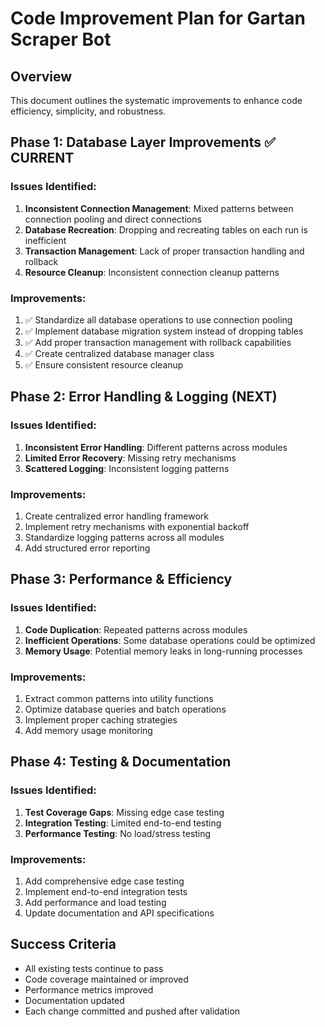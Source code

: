 # Code Improvement Plan for Gartan Scraper Bot

## Overview
This document outlines the systematic improvements to enhance code efficiency, simplicity, and robustness.

## Phase 1: Database Layer Improvements ✅ CURRENT

### Issues Identified:
1. **Inconsistent Connection Management**: Mixed patterns between connection pooling and direct connections
2. **Database Recreation**: Dropping and recreating tables on each run is inefficient
3. **Transaction Management**: Lack of proper transaction handling and rollback
4. **Resource Cleanup**: Inconsistent connection cleanup patterns

### Improvements:
1. ✅ Standardize all database operations to use connection pooling
2. ✅ Implement database migration system instead of dropping tables
3. ✅ Add proper transaction management with rollback capabilities
4. ✅ Create centralized database manager class
5. ✅ Ensure consistent resource cleanup

## Phase 2: Error Handling & Logging (NEXT)

### Issues Identified:
1. **Inconsistent Error Handling**: Different patterns across modules
2. **Limited Error Recovery**: Missing retry mechanisms
3. **Scattered Logging**: Inconsistent logging patterns

### Improvements:
1. Create centralized error handling framework
2. Implement retry mechanisms with exponential backoff
3. Standardize logging patterns across all modules
4. Add structured error reporting

## Phase 3: Performance & Efficiency

### Issues Identified:
1. **Code Duplication**: Repeated patterns across modules
2. **Inefficient Operations**: Some database operations could be optimized
3. **Memory Usage**: Potential memory leaks in long-running processes

### Improvements:
1. Extract common patterns into utility functions
2. Optimize database queries and batch operations
3. Implement proper caching strategies
4. Add memory usage monitoring

## Phase 4: Testing & Documentation

### Issues Identified:
1. **Test Coverage Gaps**: Missing edge case testing
2. **Integration Testing**: Limited end-to-end testing
3. **Performance Testing**: No load/stress testing

### Improvements:
1. Add comprehensive edge case testing
2. Implement end-to-end integration tests
3. Add performance and load testing
4. Update documentation and API specifications

## Success Criteria
- All existing tests continue to pass
- Code coverage maintained or improved
- Performance metrics improved
- Documentation updated
- Each change committed and pushed after validation
